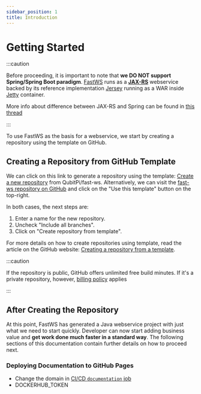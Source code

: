 ```yaml
---
sidebar_position: 1
title: Introduction
---
```


Getting Started
===============

:::caution

Before proceeding, it is important to note that __we DO NOT support Spring/Spring Boot paradigm__.
[FastWS] runs as a **[JAX-RS]** webservice backed by its reference implementation [Jersey] running
as a WAR inside [Jetty] container.

More info about difference between JAX-RS and Spring can be found in [this thread](https://stackoverflow.com/a/42955575)

:::

To use FastWS as the basis for a webservice, we start by creating a repository using the template on GitHub.

Creating a Repository from GitHub Template
------------------------------------------

We can click on this link to generate a repository using the template: [Create a new repository](https://github.com/QubitPi/fast-ws/generate) from QubitPi/fast-ws. Alternatively, we can visit
the [fast-ws repository on GitHub](https://github.com/QubitPi/fast-ws) and click
on the "Use this template" button on the top-right.

In both cases, the next steps are:

1. Enter a name for the new repository.
2. Uncheck "Include all branches".
3. Click on "Create repository from template".

For more details on how to create repositories using template, read the article on the GitHub website:
[Creating a repository from a template](https://docs.github.com/en/free-pro-team@latest/github/creating-cloning-and-archiving-repositories/creating-a-repository-from-a-template).

:::caution

If the repository is public, GitHub offers unlimited free build minutes. If it's a private repository, however,
[billing policy](https://docs.github.com/en/billing/managing-billing-for-your-products/managing-billing-for-github-actions/about-billing-for-github-actions#included-storage-and-minutes)
applies

:::

After Creating the Repository
-----------------------------

At this point, FastWS has generated a Java webservice project with just what we need to start quickly. Developer can now
start adding business value and __get work done much faster in a standard way__. The following sections of this
documentation contain further details on how to proceed next.

### Deploying Documentation to GitHub Pages

- Change the domain in [CI/CD `documentation` job](https://github.com/QubitPi/fast-ws/blob/master/.github/workflows/ci-cd.yaml)
- DOCKERHUB_TOKEN

[JAX-RS]: https://jcp.org/en/jsr/detail?id=370
[FastWS]: https://fastws.qubitpi.org/
[Jersey]: https://qubitpi.github.io/jersey/
[Jetty]: https://en.wikipedia.org/wiki/Jetty_(web_server)
